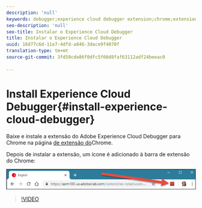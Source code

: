 ```yaml
---
description: 'null'
keywords: debugger;experience cloud debugger extension;chrome;extension;install
seo-description: 'null'
seo-title: Instalar o Experience Cloud Debugger
title: Instalar o Experience Cloud Debugger
uuid: 16d77c6d-11e7-4dfd-a846-3dace9f4070f
translation-type: tm+mt
source-git-commit: 3fd50cde86f0dfc5f66d8faf63112adf24beeac0

---
```



# Install Experience Cloud Debugger{#install-experience-cloud-debugger}

Baixe e instale a extensão do Adobe Experience Cloud Debugger para Chrome na página [de extensão do](https://chrome.google.com/webstore/detail/adobe-experience-cloud-de/ocdmogmohccmeicdhlhhgepeaijenapj)Chrome.

Depois de instalar a extensão, um ícone é adicionado à barra de extensão do Chrome:

![](assets/start-icon.jpg)

>[!VIDEO](https://video.tv.adobe.com/v/23114t2/?captions=por_br)
